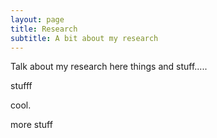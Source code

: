```yaml
---
layout: page
title: Research
subtitle: A bit about my research
---
```


Talk about my research here things and stuff.....

stufff


cool.


more stuff
